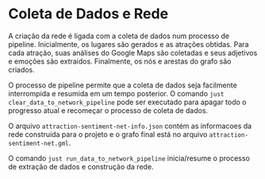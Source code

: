 # Coleta de Dados e Rede

A criação da rede é ligada com a coleta de dados num processo de pipeline. Inicialmente, os lugares são gerados e as atrações obtidas. Para cada atração, suas análises do Google Maps são coletadas e seus adjetivos e emoções são extraidos. Finalmente, os nós e arestas do grafo são criados.

O processo de pipeline permite que a coleta de dados seja facilmente interrompida e resumida em um tempo posterior. O comando `just clear_data_to_network_pipeline` pode ser executado para apagar todo o progresso atual e recomeçar o processo de coleta de dados.

O arquivo `attraction-sentiment-net-info.json` contém as informacoes da rede construída para o projeto e o grafo final está no arquivo `attraction-sentiment-net.gml`.

O comando `just run_data_to_network_pipeline` inicia/resume o processo de extração de dados e construção da rede.

